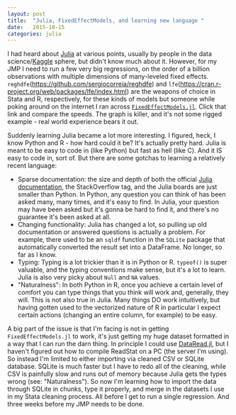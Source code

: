 ```yaml
---
layout: post
title:  "Julia, FixedEffectModels, and learning new language "
date:   2015-10-15
categories: julia
---
```


I had heard about [Julia](http://julialang.org/) at various points, usually by people in the data science/[Kaggle](https://www.kaggle.com/) sphere, but didn't know much about it. However, for my JMP I need to run a few very big regressions, on the order of a billion observations with multiple dimensions of many-leveled fixed effects. `reghdfe`(https://github.com/sergiocorreia/reghdfe) and `lfe`(https://cran.r-project.org/web/packages/lfe/index.html) are the weapons of choice in Stata and R, respectively, for these kinds of models but someone while poking around on the internet I ran across [`FixedEffectModels.jl`](https://github.com/matthieugomez/FixedEffectModels.jl). Click that link and compare the speeds. The graph is killer, and it's not some rigged example - real world experience bears it out.

Suddenly learning Julia became a lot more interesting. I figured, heck, I know Python and R - how hard could it be? It's actually pretty hard. Julia is meant to be easy to code in (like Python) but fast as hell (like C). And it IS easy to code in, sort of. But there are some gotchas to learning a relatively recent language:

* Sparse documentation: the size and depth of both the official [Julia documentation](http://docs.julialang.org/en/release-0.4/manual/), the StackOverflow tag, and the Julia boards are just smaller than Python. In Python, any question you can think of has been asked many, many times, and it's easy to find. In Julia, your question may have been asked but it's gonna be hard to find it, and there's no guarantee it's been asked at all.
* Changing functionality: Julia has changed a lot, so pulling up old documentation or answered questions is actually a problem. For example, there used to be an `sqldf` function in the `SQLite` package that automatically converted the result set into a DataFrame. No longer, so far as I know.
* Typing: Typing is a lot trickier than it is in Python or R. `typeof()` is super valuable, and the typing conventions make sense, but it's a lot to learn. Julia is also very picky about `Null` and `NA` values.
* "Naturalness": In both Python in R, once you achieve a certain level of comfort you can type things that you think will work and, generally, they will. This is not also true in Julia. Many things DO work intuitively, but having gotten used to the vectorized nature of R in particular I expect certain actions (changing an entire column, for example) to be easy.

A big part of the issue is that I'm facing is not in getting `FixedEffectModels.jl` to work, it's just getting my huge dataset formatted in a way that I can run the darn thing. In principle I could use [DataRead.jl](https://github.com/WizardMac/DataRead.jl), but I haven't figured out how to compile ReadStat on a PC (the server I'm using). So instead I'm limited to either importing via cleaned CSV or SQLite database. SQLite is much faster but I have to redo all of the cleaning, while CSV is painfully slow and runs out of memory because Julia gets the types wrong (see: "Naturalness"). So now I'm learning how to import the data through SQLite in chunks, type it properly, and merge in the datasets I use in my Stata cleaning process. All before I get to run a single regression. And three weeks before my JMP needs to be done. 
